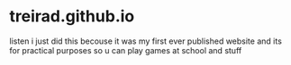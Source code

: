 # treirad.github.io
listen i just did this becouse it was my first ever published website and its for practical purposes so u can play games at school and stuff
